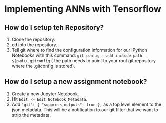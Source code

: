 # Implementing ANNs with Tensorflow
## How do I setup teh Repository?
1. Clone the repository.
1. cd into the repository.
1. Tell git where to find the configuration information for our iPython Notebooks with this command: `git config --add include.path $(pwd)/.gitconfig` (The path needs to point to your root git repository where the .gitconfig is stored).

## How do I setup a new assignment notebook?
1. Create a new Jupyter Notebook.
1. Hit `Edit -> Edit Notebook Metadata`.
1. Add `"git": { "suppress_outputs": true },` as a top level element to the json metadata. This will be a notification to our git filter that we want to strip the metadata.
